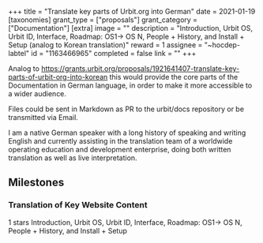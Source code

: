 +++
title = "Translate key parts of Urbit.org into German"
date = 2021-01-19
[taxonomies]
grant_type = ["proposals"]
grant_category = ["Documentation"]
[extra]
image = ""
description = "Introduction, Urbit OS, Urbit ID, Interface, Roadmap: OS1-> OS N, People + History, and Install + Setup (analog to Korean translation)"
reward = 1
assignee = "~hocdep-labtel"
id = "1163466965"
completed = false
link = ""
+++

Analog to https://grants.urbit.org/proposals/1921641407-translate-key-parts-of-urbit-org-into-korean this would provide the core parts of the Documentation in German language, in order to make it more accessible to a wider audience.

Files could be sent in Markdown as PR to the urbit/docs repository or be transmitted via Email.

I am a native German speaker with a long history of speaking and writing English and currently assisting in the translation team of a worldwide operating education and development enterprise, doing both written translation as well as live interpretation.

## Milestones


### Translation of Key Website Content
1 stars
Introduction, Urbit OS, Urbit ID, Interface, Roadmap: OS1-> OS N, People + History, and Install + Setup

    